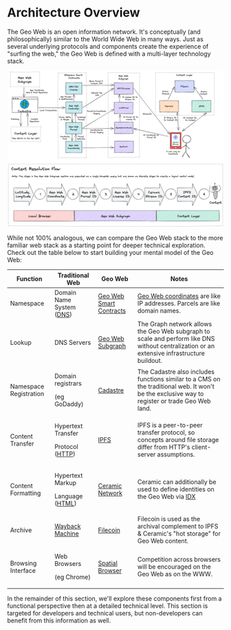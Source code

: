 # Architecture Overview

The Geo Web is an open information network. It's conceptually (and philosophically) similar to the World Wide Web in many ways. Just as several underlying protocols and components create the experience of "surfing the web," the Geo Web is defined with a multi-layer technology stack.

![High-level architecture overview of the Geo Web](<../.gitbook/assets/Geo Web Architecture Overview.png>)

While not 100% analogous, we can compare the Geo Web stack to the more familiar web stack as a starting point for deeper technical exploration. Check out the table below to start building your mental model of the Geo Web:

| Function               | Traditional Web                                                                                                         | Geo Web                                            | Notes                                                                                                                                          |
| ---------------------- | ----------------------------------------------------------------------------------------------------------------------- | -------------------------------------------------- | ---------------------------------------------------------------------------------------------------------------------------------------------- |
| Namespace              | Domain Name System ([DNS](https://en.wikipedia.org/wiki/Domain\_Name\_System))                                          | [Geo Web Smart Contracts](core-contracts/)         | [Geo Web coordinates](core-contracts/geo-web-coordinates.md) are like IP addresses. Parcels are like domain names.                             |
| Lookup                 | DNS Servers                                                                                                             | [Geo Web Subgraph](subgraph/)                      | The Graph network allows the Geo Web subgraph to scale and perform like DNS without centralization or an extensive infrastructure buildout.    |
| Namespace Registration | <p>Domain registrars</p><p>(eg GoDaddy)</p>                                                                             | [Cadastre](../concepts/cadastre-intro.md)          | The Cadastre also includes functions similar to a CMS on the traditional web. It won't be the exclusive way to register or trade Geo Web land. |
| Content Transfer       | <p>Hypertext Transfer</p><p>Protocol (<a href="https://en.wikipedia.org/wiki/Hypertext_Transfer_Protocol">HTTP</a>)</p> | [IPFS](https://ipfs.io/)                           | IPFS is a peer-to-peer transfer protocol, so concepts around file storage differ from HTTP's client-server assumptions.                        |
| Content Formatting     | <p>Hypertext Markup</p><p>Language (<a href="https://en.wikipedia.org/wiki/HTML">HTML</a>)</p>                          | [Ceramic Network](https://www.ceramic.network/)    | Ceramic can additionally be used to define identities on the Geo Web via [IDX](https://idx.xyz/)                                               |
| Archive                | [Wayback Machine](https://archive.org/web/)                                                                             | [Filecoin](https://filecoin.io/)                   | Filecoin is used as the archival complement to IPFS & Ceramic's "hot storage" for Geo Web content.                                             |
| Browsing Interface     | <p>Web Browsers</p><p>(eg Chrome)</p>                                                                                   | [Spatial Browser](../concepts/spatial-browsing.md) | Competition across browsers will be encouraged on the Geo Web as on the WWW.                                                                   |

In the remainder of this section, we'll explore these components first from a functional perspective then at a detailed technical level. This section is targeted for developers and technical users, but non-developers can benefit from this information as well.
